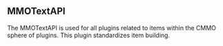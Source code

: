 ## MMOTextAPI

The MMOTextAPI is used for all plugins related to items within the CMMO sphere of plugins.
This plugin standardizes item building.
